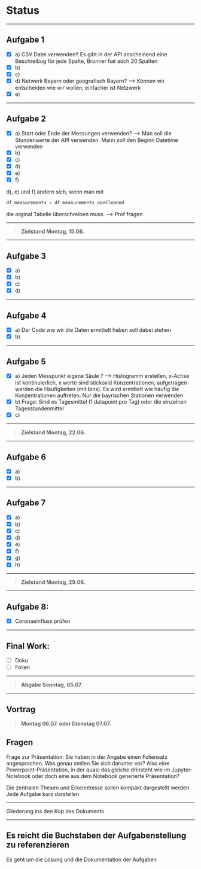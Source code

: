 # Status

---


## Aufgabe 1

- [x] a) CSV Datei verwenden!! Es gibt in der API anscheinend eine Beschreibug für jede Spalte, Brunner hat auch 20 Spalten
- [x] b)
- [x] c)
- [x] d)    Netwerk Bayern oder geografisch Bayern? --> Können wir      entscheiden wie wir wollen, einfacher ist Netzwerk
- [x] e)

---

## Aufgabe 2

- [x] a)    Start oder Ende der Messungen verwenden? --> Man soll die Stundenwerte der API verwenden. Mann soll den Beginn Datetime verwenden
- [x] b)
- [x] c)
- [x] d)
- [x] e)
- [x] f)

d), e) und f) ändern sich, wenn man mit

```python
df_measurements = df_measurements_nanCleaned
```

die orginal Tabelle überschreiben muss. --> Prof fragen

---

> __Zielstand Montag, 15.06.__

---

## Aufgabe 3

- [x] a)
- [x] b)
- [x] c)
- [x] d)

---

## Aufgabe 4

- [x] a) Der Code wie wir die Daten ermittelt haben soll dabei stehen
- [x] b)

---

## Aufgabe 5

- [x] a) Jeden Messpunkt eigene Säule ? --> Histogramm erstellen, x-Achse ist kontinuierlich, x werte sind stickoxid Konzentrationen, aufgetragen werden die Häufigkeiten (mit bins). Es wird ermittelt wie häufig die Konzentrationen auftreten. Nur die bayrischen Stationen verwenden
- [x] b) Frage: Sind es Tagesmittel (1 datapoint pro Tag) oder die einzelnen Tagesstundenmittel
- [x] c)

---

> __Zielstand Montag, 22.06.__

---

## Aufgabe 6

- [x] a)
- [x] b)

---


## Aufgabe 7

- [x] a)
- [x] b)
- [x] c)
- [x] d)
- [x] e)
- [x] f)
- [x] g)
- [x] h)

---

> __Zielstand Montag, 29.06.__

---

## Aufgabe 8:

- [x] Coronaeinfluss prüfen

---

## Final Work:

- [ ] Doku
- [ ] Folien

---

> __Abgabe Sonntag, 05.07.__

---

## Vortrag

> __Montag 06.07. oder Dienstag 07.07.__


## Fragen
Frage zur Präsentation:
Sie haben in der Angabe einen Foliensatz angesprochen. Was genau stellen Sie sich darunter vor? Also eine Powerpoint-Präsentation, in der quasi das gleiche drinsteht wie im Jupyter-Notebook oder doch eine aus dem Notebook generierte Präsentation?

Die zentralen Thesen und Erkenntnisse sollen kompakt dargestellt werden
Jede Aufgabe kurz darstellen

---

Gliederung ins den Kop des Dokuments

---

Es reicht die Buchstaben der Aufgabenstellung zu referenzieren
---

Es geht um die Lösung und die Dokumentation der Aufgaben